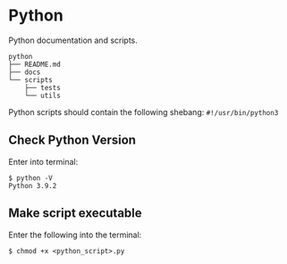 # Python
Python documentation and scripts.

```
python
├── README.md
├── docs
└── scripts
    ├── tests
    └── utils
```

Python scripts should contain the following shebang: `#!/usr/bin/python3`

## Check Python Version
Enter into terminal:
```shell
$ python -V
Python 3.9.2
```

## Make script executable
Enter the following into the terminal:
```shell
$ chmod +x <python_script>.py
```
